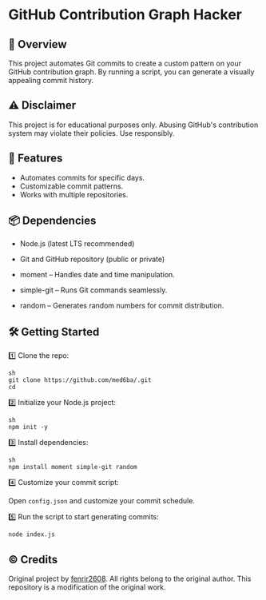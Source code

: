 # GitHub Contribution Graph Hacker

## 🚀 Overview
This project automates Git commits to create a custom pattern on your GitHub contribution graph. By running a script, you can generate a visually appealing commit history.

## ⚠️ Disclaimer
This project is for educational purposes only. Abusing GitHub's contribution system may violate their policies. Use responsibly.

## 📌 Features
- Automates commits for specific days.
- Customizable commit patterns.
- Works with multiple repositories.

## 📦 Dependencies
- Node.js (latest LTS recommended)

- Git and GitHub repository (public or private)

- moment – Handles date and time manipulation.

- simple-git – Runs Git commands seamlessly.

- random – Generates random numbers for commit distribution.

## 🛠️ Getting Started
1️⃣ Clone the repo:
```
sh
git clone https://github.com/med6ba/.git
cd 
```

2️⃣ Initialize your Node.js project:
```
sh
npm init -y  
```

3️⃣ Install dependencies:
```
sh
npm install moment simple-git random
```
4️⃣ Customize your commit script:

Open `config.json` and customize your commit schedule.

5️⃣ Run the script to start generating commits:

```sh
node index.js
```

## ©️ Credits
Original project by <a href="https://github.com/fenrir2608/goGreen">fenrir2608</a>. All rights belong to the original author. This repository is a modification of the original work.
